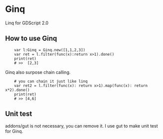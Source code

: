 # Ginq
Linq for GDScript 2.0

## How to use Ginq

```
    var l:Ginq = Ginq.new([1,1,2,3])
    var ret = l.filter(func(x):return x>1).done()
    print(ret)
    # >>  [2,3]

```

Ginq also surpose chain calling.

```
    # you can chain it just like linq
    var ret2 = l.filter(func(x): return x>1).map(func(x): return x*2).done()
    print(ret)
    # >> [4,6]
```

## Unit test
addons/gut is not necessary, you can remove it.
I use gut to make unit test for Ginq.

